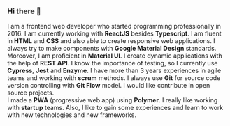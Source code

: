 ### Hi there 👋

I am a frontend web developer who started programming professionally in 2016. I am currently working with **ReactJS** besides **Typescript**. I am fluent in **HTML** and **CSS** and also able to create responsive web applications. I always try to make components with **Google Material Design** standards. Moreover, I am proficient in **Material UI**. I create dynamic applications with the help of **REST API**. I know the importance of testing, so I currently use **Cypress**, **Jest** and **Enzyme**. I have more than 3 years experiences in agile teams and working with **scrum** methods. I always use **Git** for source code version controlling with **Git Flow** model. I would like contribute in open source projects.<br>
I made a **PWA** (progressive web app) using **Polymer**. I really like working with **startup** teams. Also, I like to gain some experiences and learn to work with new technologies and new frameworks.

<!--
**alirni/alirni** is a ✨ _special_ ✨ repository because its `README.md` (this file) appears on your GitHub profile.

Here are some ideas to get you started:

- 🔭 I’m currently working on ...
- 🌱 I’m currently learning ...
- 👯 I’m looking to collaborate on ...
- 🤔 I’m looking for help with ...
- 💬 Ask me about ...
- 📫 How to reach me: ...
- 😄 Pronouns: ...
- ⚡ Fun fact: ...
-->
